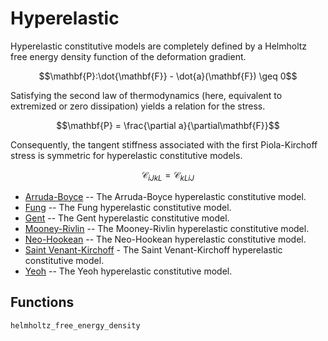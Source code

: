 # Hyperelastic

Hyperelastic constitutive models are completely defined by a Helmholtz free energy density function of the deformation gradient.

```math
\mathbf{P}:\dot{\mathbf{F}} - \dot{a}(\mathbf{F}) \geq 0
```
Satisfying the second law of thermodynamics (here, equivalent to extremized or zero dissipation) yields a relation for the stress.

```math
\mathbf{P} = \frac{\partial a}{\partial\mathbf{F}}
```
Consequently, the tangent stiffness associated with the first Piola-Kirchoff stress is symmetric for hyperelastic constitutive models.

```math
\mathcal{C}_{iJkL} = \mathcal{C}_{kLiJ}
```

* [Arruda-Boyce](hyperelastic/arruda_boyce.md) -- The Arruda-Boyce hyperelastic constitutive model.
* [Fung](hyperelastic/fung.md) -- The Fung hyperelastic constitutive model.
* [Gent](hyperelastic/gent.md) -- The Gent hyperelastic constitutive model.
* [Mooney-Rivlin](hyperelastic/mooney_rivlin.md) -- The Mooney-Rivlin hyperelastic constitutive model.
* [Neo-Hookean](hyperelastic/neo_hookean.md) -- The Neo-Hookean hyperelastic constitutive model.
* [Saint Venant-Kirchoff](hyperelastic/saint_venant_kirchoff.md) - The Saint Venant-Kirchoff hyperelastic constitutive model.
* [Yeoh](hyperelastic/yeoh.md) -- The Yeoh hyperelastic constitutive model.

## Functions

```@docs
helmholtz_free_energy_density
```
